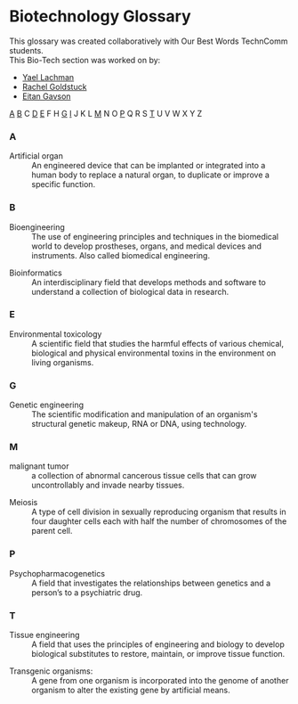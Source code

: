 # Biotechnology Glossary


This glossary was created collaboratively with Our Best Words TechnComm students.  
This Bio-Tech section was worked on by:  
* [Yael Lachman](https://www.linkedin.com/in/yael-lachman/)
* [Rachel Goldstuck](https://www.linkedin.com/in/rachel-goldstuck/)
* [Eitan Gavson](https://www.linkedin.com/in/eitan-gavson/)

[A](#a) [B](#b) C [D](#d) [E](#e) F H [G](#g) [I](#i) J K L [M](#m) N O [P](#p) Q R S [T](#t) U V W X Y Z


### A
<dl>
  <dt>Artificial organ</dt>
  <dd>An engineered device that can be implanted or integrated into a human body to replace a natural organ, to duplicate or improve a specific function.  </dd>
</dl>

### B
<dl>
  <dt>Bioengineering</dt>
  <dd>The use of engineering principles and techniques in the biomedical world to develop prostheses, organs, and medical devices and instruments. Also called biomedical engineering.</dd>
</dl>

<dl>
  <dt>Bioinformatics</dt>
  <dd>An interdisciplinary field that develops methods and software to understand a collection of biological data in research.</dd>
</dl>

### E
<dl>
  <dt>Environmental toxicology</dt>
  <dd>A scientific field that studies the harmful effects of various chemical, biological and physical environmental toxins in the environment on living organisms.</dd>
</dl>

### G
<dl>
  <dt>Genetic engineering</dt>
  <dd>The scientific modification and manipulation of an organism's structural genetic makeup, RNA or DNA, using technology.</dd>
</dl>

### M
<dl>
  <dt>malignant tumor</dt>
  <dd>a collection of abnormal cancerous tissue cells that can grow uncontrollably and invade nearby tissues.</dd>
<dl>
  
<dl>  
  <dt>Meiosis</dt>
  <dd>A type of cell division in sexually reproducing organism that results in four daughter cells each with half the number of chromosomes of the parent cell.</dd>
</dl>

### P
<dl>
  <dt>Psychopharmacogenetics</dt>
  <dd>A field that investigates the relationships between genetics and a person’s to a psychiatric drug.</dd>
</dl>

### T
<dl>
  <dt>Tissue engineering</dt>
  <dd>A field that uses the principles of engineering and biology to develop biological substitutes to restore, maintain, or improve tissue function.</dd>
</dl>
  
<dl>
  <dt>Transgenic organisms:</dt>
  <dd>A gene from one organism is incorporated into the genome of another organism to alter the existing gene by artificial means.  </dd>
</dl>
